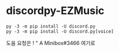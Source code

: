 # discordpy-EZMusic

```
py -3 -m pip install -U discord.py
py -3 -m pip install -U discord.py[voice]
```

도움 요청은
!   "   A Minibox#3466
여기로

